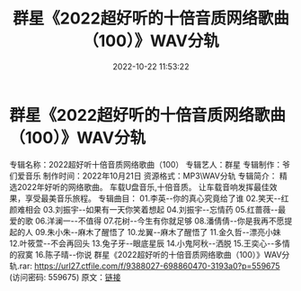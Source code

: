 ﻿---
title: 群星《2022超好听的十倍音质网络歌曲（100）》WAV分轨
date: 2022-10-22 11:53:22
categories: WAV车载音乐、镜像
tags: 华语中文
---
# 群星《2022超好听的十倍音质网络歌曲（100）》WAV分轨

专辑名称：2022超好听十倍音质网络歌曲（100）
专辑艺人：群星
专辑制作：爷们爱音乐
制作时间：2022年10月21日
资源格式：MP3\WAV分轨
专辑简介：
精选2022年好听的网络歌曲。
车载U盘音乐,十倍音质。
让车载音响发挥最佳效果，享受最美音乐旅程。
专辑曲目：
01.李英--你的真心究竟给了谁
02.笑天--红颜难相会
03.刘振宇--如果有一天你笑着想起
04.刘振宇--忘情药
05.红蔷薇--最爱的歌
06.洋澜一--不值得
07.花树--今生有你就足够
08.潘倩倩--你是我再不愿提起的人
09.朱小朱--麻木了醒悟了
10.龙翼--麻木了醒悟了
11.金久哲--漂亮小妹
12.叶筱萱--不会再回头
13.兔子牙--眼底星辰
14.小鬼阿秋--洒脱
15.王奕心--多情的寂寞
16.陈子晴--你说
群星《2022超好听的十倍音质网络歌曲（100）》WAV分轨.rar: https://url27.ctfile.com/f/9388027-698860470-3193a0?p=559675
(访问密码: 559675)
原文：[链接](https://blog.sina.com.cn/s/blog_1647c7e7601030zzb.html)